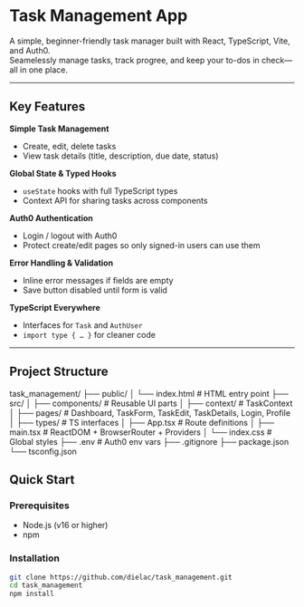 # Task Management App 

A simple, beginner-friendly task manager built with React, TypeScript, Vite, and Auth0.  
Seamelessly manage tasks, track progree, and keep your to-dos in check—all in one place.

---

## Key Features

**Simple Task Management**  
- Create, edit, delete tasks  
- View task details (title, description, due date, status)  

**Global State & Typed Hooks**  
- `useState` hooks with full TypeScript types  
- Context API for sharing tasks across components  

**Auth0 Authentication**  
- Login / logout with Auth0  
- Protect create/edit pages so only signed-in users can use them  

**Error Handling & Validation**  
- Inline error messages if fields are empty  
- Save button disabled until form is valid  

**TypeScript Everywhere**  
- Interfaces for `Task` and `AuthUser`  
- `import type { … }` for cleaner code  

---
## Project Structure 
task_management/
├── public/
│   └── index.html        # HTML entry point
├── src/
│   ├── components/       # Reusable UI parts 
│   ├── context/          # TaskContext 
│   ├── pages/            # Dashboard, TaskForm, TaskEdit, TaskDetails, Login, Profile
│   ├── types/            # TS interfaces 
│   ├── App.tsx           # Route definitions
│   ├── main.tsx          # ReactDOM + BrowserRouter + Providers
│   └── index.css         # Global styles
├── .env                  # Auth0 env vars 
├── .gitignore
├── package.json
└── tsconfig.json



## Quick Start

### Prerequisites
- Node.js (v16 or higher)  
- npm  

### Installation
```bash
git clone https://github.com/dielac/task_management.git
cd task_management
npm install
